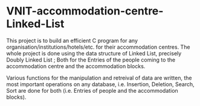 # VNIT-accommodation-centre-Linked-List

This project is to build an efficient C program for any organisation/institutions/hotels/etc. for their accommodation
centres. The whole project is done using the data structure of Linked List, precisely Doubly Linked List ;
Both for the Entries of the people coming to the accommodation centre and the accommodation blocks.

Various functions for the manipulation and retreival of data are written, the most important operations on any database,
i.e. Insertion, Deletion, Search, Sort are done for both (i.e. Entries of people and the accommodation blocks).
